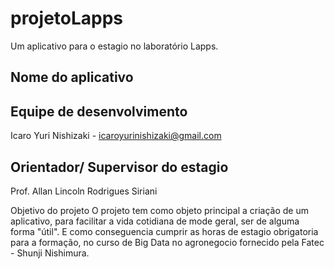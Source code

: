 # projetoLapps
Um aplicativo para o estagio no laboratório Lapps.

<h2>Nome do aplicativo</h2>

Equipe de desenvolvimento
-
Icaro Yuri Nishizaki - icaroyurinishizaki@gmail.com

Orientador/ Supervisor do estagio
-
Prof. Allan Lincoln Rodrigues Siriani 


Objetivo do projeto
O projeto tem como objeto principal a criação de um aplicativo, para facilitar a vida cotidiana de mode geral,
ser de alguma forma "útil". E como conseguencia cumprir as horas de estagio obrigatoria para a formação, no curso
de Big Data no agronegocio fornecido pela Fatec - Shunji Nishimura.

